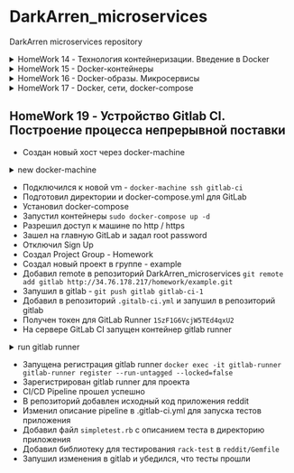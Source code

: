 # DarkArren_microservices

DarkArren microservices repository

<details>
  <summary>HomeWork 14 - Технология контейнеризации. Введение в Docker</summary>

## HomeWork 14 - Технология контейнеризации. Введение в Docker

- Добавлен шаблон PR `.github/PULL_REQUEST_TEMPLATE.md`
- Добавлена интеграция Slack с GitHub `/github subscribe Otus-DevOps-2019-02/DarkArren_microservices commits:all`
- Настроена интеграция с TravisCI
- Установлен docker
- Запущен контейнер hello-world

<details>
  <summary>docker run hello-world</summary>

```bash
Unable to find image 'hello-world:latest' locally
latest: Pulling from library/hello-world
1b930d010525: Pull complete
Digest: sha256:41a65640635299bab090f783209c1e3a3f11934cf7756b09cb2f1e02147c6ed8
Status: Downloaded newer image for hello-world:latest

Hello from Docker!
This message shows that your installation appears to be working correctly.

To generate this message, Docker took the following steps:
 1. The Docker client contacted the Docker daemon.
 2. The Docker daemon pulled the "hello-world" image from the Docker Hub.
    (amd64)
 3. The Docker daemon created a new container from that image which runs the
    executable that produces the output you are currently reading.
 4. The Docker daemon streamed that output to the Docker client, which sent it
    to your terminal.

To try something more ambitious, you can run an Ubuntu container with:
 $ docker run -it ubuntu bash

Share images, automate workflows, and more with a free Docker ID:
 https://hub.docker.com/

For more examples and ideas, visit:
 https://docs.docker.com/get-started/
```

</details>

- Получен список запущенных контейнеров `docker ps`
- Получен список всех контейнеров `docker ps -a`
- Получен список всех сохраненный образов `docker images`
- Запущен контейнер ubuntu:16.04 `docker run -it ubuntu:16.04 /bin/bash`
- В запущенном контейнере создан файл **/tmp/file**
- Контейнер запущен повторно, проверено что файла нет
- Получен список всех запущенных контейнеров с форматирование списка:

```bash
docker ps -a --format "table {{.ID}}\t{{.Image}}\t{{.CreatedAt}}\t{{.Names}}"

CONTAINER ID        IMAGE               CREATED AT                      NAMES
02bac0c6d6f7        ubuntu:16.04        2019-07-04 3:44:11 +0300 MSK   xenodochial_aryabhata
1305ff58ec3f        ubuntu:16.04        2019-07-04 3:43:53 +0300 MSK   hopeful_hertz
05fbd50e8973        hello-world         2019-07-04 3:33:18 +0300 MSK   nifty_blackwell
```

- Контейнер 1305ff58ec3f перезапущен через docker start 1305ff58ec3f
- Треминал подсоединен к контейнеру через docker attach 1305ff58ec3f
- Проверено наличие файла **/tmp/file**
- Терминал отсоединен по комбинации "Ctrl + p Ctrl + q"
- Внутри контейнера запущен процесс bash посредством `docker exec -it x bash`
- Создан образ из запущенного контейнера

```bash
docker commit 1305ff58ec3f darkarren/ubuntu-tmp-file
sha256:454a2224550b87e5bf6c1b3158154e2837dd485f86252148cc82862f7ba5d520

docker images
REPOSITORY                  TAG                 IMAGE ID            CREATED             SIZE
darkarren/ubuntu-tmp-file   latest              454a2224550b        2 minutes ago       117MB
ubuntu                      16.04               7e87e2b3bf7a        3 weeks ago         117MB
hello-world                 latest              fce289e99eb9        7 weeks ago         1.84kB
```

### HW14: Задание со *

- Получена метадата контейнера и образа посредством `docker inspect`
- На основе изучения метадаты сделаны выводы о различиях между контейнером и образом, выводы описаны в **./docker-monolith/docker-1.log**

- Контейнер docker остановлен посредством команды `docker kill $(docker ps -q)`
- Получена информация об использованном дисковом пространстве посредством `docker system df`
- Удалены все незапущенные контейнеры `docker rm $(docker ps -a -q)`
- Удалены все образы, от которых не зависят запущенные контейнеры `docker rmi $(docker images -q)`

</details>

<details>
  <summary>HomeWork 15 - Docker-контейнеры</summary>

## HomeWork 15 - Docker-контейнеры

- Создан проект docker в GCE
- Настроил gcloud на работу с новым проектом `gcloud init`
- Авторизовался через `gcloud auth application-default login`
- Имя проекта в Gogle Cloud добавленно в env: `export GOOGLE_PROJECT=docker`
- Для проекта docker включен Google Engine API через консоль <https://console.developers.google.com/apis/api/compute.googleapis.com/landing?project=docker-245714>
- Создан docker-machine в GCE `docker-machine create --driver google --google-machine-image https://www.googleapis.com/compute/v1/projects/ubuntu-os-cloud/global/images/family/ubuntu-1604-lts --google-machine-type n1-standard-1 --google-disk-size 20 --google-zone europe-west1-b docker-host`
- Установлено подключение к docker-host `eval $(docker-machine env docker-host)`
- В ./docker-monolith добавлены файлы: mongod.conf, start.sh, db_config, Dockerfile
- Подготовлен Dockerfile содержащий в себе установку зависимостей, конфигурирование MongoDB, установку самого приложения reddit
- Собран docker-образ: `docker build -t reddit:latest .`
- Запущен контейнер из подготовленного образа `docker run --name reddit -d --network=host reddit:latest`
- Создано правило для входящего трафика на порт 9292 `gcloud compute firewall-rules create reddit-app --allow tcp:9292 --target-tags=docker-machine --description="Allow PUMA connections" --direction=INGRESS`
- Приложение доступно по адресу <http://docker-host:9292>

### Docker Hub

- Создана учетная запись на Docker Hub
- Авторизована учетная запись через консоль `docker login`
- Образ помечен тэгом darkarren/otus-reddit:1.0 `docker tag reddit:latest darkarren/otus-reddit:1.0`
- Образ запушен в Docker Hub `docker push darkarren/otus-reddit:1.0`
- Проверена возможность запуска из образа, который был запушен на Docker Hub, на локальной машине `docker run --name reddit -d -p 9292:9292 darkarren/otus-reddit:1.0`
- Приложение доступно по <http://127.0.0.1:9292>
- Посмотрел логи контейнера посредством `docker logs reddit -f`, убедился что в процессе взаимодействия с приложением логи отображаются
- Зашел в контейнер и вызвал его остановку изнутри `docker exec -it reddit bash; ps aux; killall5 1`
- Запустил контейнер `docker start reddit`
- Остановил и удалил контейнер `docker stop reddit && docker rm reddit`
- Запустил контейнер без запуска приложения `docker run --name reddit --rm -it darkarren/otus-reddit:1.0 bash; ps aux; exit`
-  Получил информацию об образе `docker inspect darkarren/otus-reddit:1.0`
- Получил информацию связанную только с запуском `docker inspect darkarren/otus-reddit:1.0 -f '{{.ContainerConfig.Cmd}}'`
- Запустил контейнер и внес в него изменения

<details>
  <summary>docker run --name reddit -d -p 9292:9292 darkarren/otus-reddit:1.0</summary>

```bash
docker run --name reddit -d -p 9292:9292 darkarren/otus-reddit:1.0

ecc39f8b4a48cb49de30f174098d23be524fd50690cd1271f77f84e056934e9c

[docker exec -it reddit bash](docker exec -it reddit bash

root@ecc39f8b4a48:/# mkdir /test1234
root@ecc39f8b4a48:/# touch /test1234/testfile
root@ecc39f8b4a48:/# rmdir /opt
root@ecc39f8b4a48:/# exit
exit)
```

</details>

- Получил изменения в контейнере

<details>
  <summary>docker diff reddit</summary>

```bash
docker diff reddit
A /test1234
A /test1234/testfile
C /var
C /var/lib
C /var/lib/mongodb
A /var/lib/mongodb/local.0
A /var/lib/mongodb/local.ns
A /var/lib/mongodb/mongod.lock
A /var/lib/mongodb/_tmp
A /var/lib/mongodb/journal
A /var/lib/mongodb/journal/j._0
C /var/log
A /var/log/mongod.log
C /root
A /root/.bash_history
C /tmp
A /tmp/mongodb-27017.sock
D /opt
```

</details>

- Остановил, удалил и заново запустил контейнер, убедился, что изменений не сохранилось

<details>
  <summary>docker stop reddit && docker rm reddit && docker run --name reddit --rm -it darkarren/otus-reddit:1.0 bash </summary>

```bash
docker stop reddit && docker rm reddit
reddit
reddit

docker run --name reddit --rm -it darkarren/otus-reddit:1.0 bash
root@b7aaf9b04429:/# ls /
bin   dev  home  lib64  mnt  proc    root  sbin  start.sh  tmp  var
boot  etc  lib   media  opt  reddit  run   srv   sys       usr
root@b7aaf9b04429:/#
```

</details>

### HW 15: Задание со *

- Подготовлен сценарий terraform, позволяющий развернуть в облаке n машин на чистой ubuntu 16.04, количество машины определяется переменной vm_count="3" в terraform.tfvars
- Подготовлены плейбуки ansible: install.yml  - установка docker и необходимых зависимостей, deploy.yml - запуск прилоежния (reddit.yml - запуск плейбуков друг за другом)
- Подготовлен плейбук для провижининга образа packer - packer.yml

</details>

<details>
  <summary>HomeWork 16 - Docker-образы. Микросервисы</summary>

## HomeWork 16 - Docker-образы. Микросервисы

- Установлен линтер hadolint
- Загружен архив с исходным кодом микросервисов
- Созданы Dockerfile: ./post-py/Dockerfile, ./ui/Dockerfile, ./comment/Dockerfile с учетом рекомендаций hadolint
- Собраны образы микросевисов

<details>
  <summary>build docker images</summary>

```bash
docker build -t darkarren/post:1.0 src/post-py \
&& docker build -t darkarren/comment:1.0 src/comment \
&& docker build -t darkarren/ui:1.0 src/ui
```

</details>

- Создана сеть для контейнеров `docker network create reddit`
- Запущены контейнеры с подключением к созданной сети

<details>
  <summary>run reddit containers</summary>

```bash
docker run -d --network=reddit --network-alias=post_db --network-alias=comment_db mongo:latest
docker run -d --network=reddit --network-alias=post darkarren/post:1.0
docker run -d --network=reddit --network-alias=comment darkarren/comment:1.0
docker run -d --network=reddit -p 9292:9292 darkarren/ui:1.0
```

</details>

- Проверил доступность и работоспособность приложения по адресу <http://docker-host:9292>

### HW16: Заданиче со * 1

- Остановил все запущенные контейнеры docker kill $(docker ps -q)
- Запустил контейнеры с измененными network-alias и дополнительно переданными значениями переменных

<details>
  <summary>run reddit containers with env</summary>

```bash
docker run -d --network=reddit --network-alias=post_db_1 --network-alias=comment_db_1 mongo:latest \
&& docker run -d --network=reddit --network-alias=post_1 --env POST_DATABASE_HOST=post_db_1 darkarren/post:1.0 \
&& docker run -d --network=reddit --network-alias=comment_1 --env COMMENT_DATABASE_HOST=comment_db_1 darkarren/comment:1.0 \
&& docker run -d --network=reddit --env POST_SERVICE_HOST=post_1 --env COMMENT_SERVICE_HOST=comment_1 -p 9292:9292 darkarren/ui:1.0
```

</details>

- Проверил доступность и работоспособность приложения по адресу <http://docker-host:9292>

### Образы приложений

- Изменил Dockerfile для ui с учетом рекомендаций hadolint
- Пересобрал образ, убедился, что он стал значительно меньше предыдущего

### HW16: Задание со * 2

- Подготовил новый образ для ui. За счет использования alpine в качестве основного образа, а так же чистки лишних библиотек, которые не нужны после сборки образа, и очистки кэша - удалось уменьшить образ до 38.2MB без потери работоспособности

<details>
  <summary>./ui/Dockerfile</summary>

```dockerfile
FROM alpine:3.9


ENV APP_HOME /app
RUN mkdir $APP_HOME

WORKDIR $APP_HOME
COPY Gemfile* $APP_HOME/
COPY . $APP_HOME
RUN apk --no-cache add ruby-bundler=1.17.1-r0 ruby-dev=2.5.5-r0 make=4.2.1-r2 gcc=8.3.0-r0 musl-dev=1.1.20-r4 ruby-json=2.5.5-r0 \
  && bundle install --clean --no-cache --force \
  && rm -rf /root/.bundle \
  && apk --no-cache del ruby-dev make gcc musl-dev

ENV POST_SERVICE_HOST post
ENV POST_SERVICE_PORT 5000
ENV COMMENT_SERVICE_HOST comment
ENV COMMENT_SERVICE_PORT 9292

CMD ["puma"]


```

</details>

- Подготовил новый образ для post. Удалось уменьшить образ до 106MB

<details>
  <summary>./post-py/Dockerfile</summary>

```Dockerfile
FROM python:3.6.0-alpine

WORKDIR /app
COPY . /app

RUN apk --no-cache add gcc=5.3.0-r0 musl-dev=1.1.14-r16 \
    && pip --no-cache-dir install -r /app/requirements.txt \
    && apk --no-cache del gcc musl-dev

ENV POST_DATABASE_HOST post_db
ENV POST_DATABASE posts

CMD ["python3", "post_app.py"]

```

</details>

- Подготовил новый образ для comment. Удалось уменьшить до 35.8MB

<details>
  <summary>./comment/Dockerfile</summary>

```Dockerfile
FROM alpine:3.9

ENV APP_HOME /app

RUN mkdir $APP_HOME
WORKDIR $APP_HOME
COPY Gemfile* $APP_HOME/

RUN apk --no-cache add ruby-bundler=1.17.1-r0 ruby-dev=2.5.5-r0 \
    make=4.2.1-r2 gcc=8.3.0-r0 musl-dev=1.1.20-r4 ruby-json=2.5.5-r0 ruby-bigdecimal=2.5.5-r0 \
    && bundle install --clean --no-cache --force \
    && rm -rf /root/.bundle \
    && apk --no-cache del ruby-dev make gcc musl-dev
COPY . $APP_HOME

ENV COMMENT_DATABASE_HOST comment_db
ENV COMMENT_DATABASE comments

CMD ["puma"]

```

</details>

- Получившиеся образы в таблице

<details>
  <summary>docker images</summary>

```bash
arren | sort
darkarren/comment       1.0                 d149d523f32c        About an hour ago    768MB
darkarren/comment       1.1                 3b421cc61e86        About a minute ago   35.8MB
darkarren/post          1.0                 22e54cf2e227        42 minutes ago       198MB
darkarren/post          1.1                 658d72e9d4cd        11 minutes ago       106MB
darkarren/ui            1.0                 cb3b6b4a33fd        About an hour ago    770MB
darkarren/ui            1.1                 1be28b54d475        30 seconds ago       38.2MB
```

</details>

- Создан docker volume `docker volume create reddit_db`
- Контейнеры перезапущены, к mongodb подключен docker volume

<details>
  <summary>docker run with volume</summary>

```bash
docker run -d --network=reddit --network-alias=post_db --network-alias=comment_db -v reddit_db:/data/db mongo:latest \
&& docker run -d --network=reddit --network-alias=post darkarren/post:1.1 \
&& docker run -d --network=reddit --network-alias=comment darkarren/comment:1.1 \
&& docker run -d --network=reddit -p 9292:9292 darkarren/ui:1.1
```

</details>

- Добавлен новый пост, контенеры перезапущены, пост на месте.

</details>

<details>
  <summary>HomeWork 17 - Docker, сети, docker-compose</summary>

## HomeWork 17 - Docker, сети, docker-compose

### None network driver

- Запущен контейнер joffotron/docker-net-tools с сететвым драйвером none `docker run -ti --rm --network none joffotron/docker-net-tools -c ifconfig`, в таком контейнере доступен тоько loopback, доступа к внешней сети нет

### Host network driver

- Запущен контейнер joffotron/docker-net-tools с сетевым драйвером host `docker run -ti --rm --network host joffotron/docker-net-tools -c ifconfig`
- Вывод предудущего запуска контейнера аналогичен выводу при выполнении `docker-machine ssh docker-host ifconfig`
- Запущено четыре контейнера с nginx `docker run --network host -d nginx`
- Выполнение `docker ps` показывает что запущен только один контейнер, так как остальные упали по причине того, что все они используют сеть хоста, и при этом первый из запущенных уже занял порт 80
- Все запущенные контейнеры остановлены `docker kill $(docker ps -q)`
- На docker-host создан симлинк `sudo ln -s /var/run/docker/netns /var/run/netns`
- После запуска `docker run -d --network host joffotron/docker-net-tools` вывод `sudo ip netns` не изменился
- После запуска `docker run -d --network none joffotron/docker-net-tools` в выводе появился еще один namespace `ce75f7d63d5d`

### Bridge network driver

- Создана bridge-сеть reddit `docker network create reddit --driver bridge`
- Запущены контейнеры reddit с использованием bridge-сети

<details>
  <summary>docker run --network reddit</summary>

```bash
docker run -d --network=reddit mongo:latest \
&& docker run -d --network=reddit darkarren/post:1.0 \
&& docker run -d --network=reddit darkarren/comment:1.0 \
&& docker run -d --network=reddit -p 9292:9292 darkarren/ui:1.0
```

</details>

- Обнаружена проблема с некорректной работой сервисов
- Контейнеры остановлены `docker kill $(docker ps -q)`
- Контейнеры перезапущены с использованием --network-alias

<details>
  <summary>docker run network reddit --network-alias</summary>

```bash
docker run -d --network=reddit --network-alias=post_db --network-alias=comment_db mongo:latest \
&& docker run -d --network=reddit --network-alias=post darkarren/post:1.0 \
&& docker run -d --network=reddit --network-alias=comment darkarren/comment:1.0 \
&& docker run -d --network=reddit -p 9292:9292 darkarren/ui:1.0
```

</details>

- Результат - приложение работает корректно, контейнеры остановлены `docker kill $(docker ps -q)`
- Созданы новые сети docker-networks

<details>
  <summary>docker network create</summary>

```bash
docker network create back_net --subnet=10.0.2.0/24

docker network create front_net --subnet=10.0.1.0/24
```

</details>

- Контейнеры запущены с использованием новых сетей

<details>
  <summary>docker run</summary>

```bash
docker run -d --network=front_net -p 9292:9292 --name ui darkarren/ui:1.0 \
&& docker run -d --network=back_net --name comment darkarren/comment:1.0 \
&& docker run -d --network=back_net --name post darkarren/post:1.0 \
&& docker run -d --network=back_net --name mongo_db --network-alias=post_db --network-alias=comment_db mongo:latest
```

</details>

- Обнаружена проблема на главной странице приложения `Can't show blog posts, some problems with the post service. Refresh?`
- Контейнеры подключены к дополнительным сетям `docker network connect front_net post` и `docker network connect front_net comment`, приложение работает корректно

### Сетевой стек

- Подключился по ssh к docker-host `docker-machine ssh docker-host`
- Установил пакет bridge-utils `sudo apt-get update && sudo apt-get install bridge-utils`
- Выполнил `sudo docker network ls`

<details>
  <summary>sudo docker network ls</summary>

```bash
sudo docker network ls
NETWORK ID          NAME                DRIVER              SCOPE
9820cacd8fab        back_net            bridge              local
bb82f5fb0c7d        bridge              bridge              local
b03a6069d26e        front_net           bridge              local
0c925de52059        host                host                local
04d056f48418        none                null                local
```

</details>

- Вывел информацию о bridge-сетях `ifconfig | grep br`

<details>
  <summary>ifconfig | grep br && brctl show</summary>

```bash
ifconfig | grep br
br-9820cacd8fab Link encap:Ethernet  HWaddr 02:42:50:cc:73:ca
br-b03a6069d26e Link encap:Ethernet  HWaddr 02:42:c4:f3:68:74

brctl show br-9820cacd8fab
bridge name       bridge id           STP enabled   interfaces
br-9820cacd8fab   8000.024250cc73ca   no            veth33e7906
                                                    veth7716168
                                                    vetheca5e8d

brctl show br-b03a6069d26e
bridge name       bridge id           STP enabled   interfaces
br-b03a6069d26e   8000.0242c4f36874   no            veth12b3738
                                                    vethb898164
                                                    vethdea83a8
```

</details>

- Отобразил iptables `sudo iptables -nL -t nat`

<details>
  <summary>sudo iptables -nL -t nat</summary>

```bash
Chain PREROUTING (policy ACCEPT)
target     prot opt source               destination
DOCKER     all  --  0.0.0.0/0            0.0.0.0/0            ADDRTYPE match dst-type LOCAL

Chain INPUT (policy ACCEPT)
target     prot opt source               destination

Chain OUTPUT (policy ACCEPT)
target     prot opt source               destination
DOCKER     all  --  0.0.0.0/0           !127.0.0.0/8          ADDRTYPE match dst-type LOCAL

Chain POSTROUTING (policy ACCEPT)
target     prot opt source               destination
MASQUERADE  all  --  10.0.1.0/24          0.0.0.0/0
MASQUERADE  all  --  10.0.2.0/24          0.0.0.0/0
MASQUERADE  all  --  172.17.0.0/16        0.0.0.0/0
MASQUERADE  tcp  --  10.0.1.2             10.0.1.2             tcp dpt:9292

Chain DOCKER (2 references)
target     prot opt source               destination
RETURN     all  --  0.0.0.0/0            0.0.0.0/0
RETURN     all  --  0.0.0.0/0            0.0.0.0/0
RETURN     all  --  0.0.0.0/0            0.0.0.0/0
DNAT       tcp  --  0.0.0.0/0            0.0.0.0/0            tcp dpt:9292 to:10.0.1.2:9292
```

</details>

- Нашел процесс, который слушает порт 9292:

<details>
  <summary>ps ax | grep docker-proxy</summary>

```bash
ps ax | grep docker-proxy
 7319 ?        Sl     0:00 /usr/bin/docker-proxy -proto tcp -host-ip 0.0.0.0 -host-port 9292 -container-ip 10.0.1.2 -container-port 9292
16344 pts/0    S+     0:00 grep --color=auto docker-proxy
```

</details>

### Docker-compose

- Создал файл `./src/docker-compose.yml`
- Остановил контейнеры `docker kill $(docker ps -q)`
- Добавил в env переменную USERNAME `export USERNAME=darkarren`
- Запустил контейнеры через docker-compose `docker-compose up -d`
- Убедился в том, что приложение доступно по <http://docker-host:9292>

### HW 17: Самостоятельное задание

- Добавлено использование множественных сетей (двух) front_net и back_net вместо использования одной сети reddit, добавил в файл параметры сетей (network range) и алиасы для сервисов
- Порт публикации сервиса ui параметризован и будет задаваться переменной `PUBLIC_PORT`
- Параметризованы версии сервисов, будут использованы переменные `UI_VERSION`, `POST_VERSION` и `COMMENT_VERSION`
- Добавил файл `./src/.env`, указал в нем параметры для запуска контейнеров docker-compose
- Убедился что контейнеры поднимаются и работают корректно
- Выяснил как задается базовое имя проекта при старте контейнеров, очевидно, что по умолчанию берется название папки, в которой находится docker-compose.yml, например в моем случае контенеры (и сети и иже с ними) называются с префиксом `src_`, например: `src_ui_1`. Изменить базовое имя проекта можно следующими способами:
  - указав параметр `COMPOSE_PROJECT_NAME=foo` в переменных окружения
  - указав этот параметр в `.env`, который используется в docker-compose.yml
  - либо указав непосредственно при запуске docker-compose, например: `docker-compose -p foo up -d`

### HW 17: Задание со *

- Скопировал локальную директорию `./src` на хост docker-machine: `docker-machine scp -r -d ./src docker-host:/home/docker-user`
- Создал файл `docker-compose.override.yml`
- Добавил запуск в puma в debug режиме и с двумя воркерами посредством инструкции entrypoint для ui и comment микросервисов

<details>
  <summary>entrypoint</summary>

```bash
   entrypoint:
    - puma
    - --debug
    - -w 2
```

</details>

- Добавил подключение к контейнерам папок с докер-хоста

<details>
  <summary>volumes</summary>

```bash
   volumes:
    - /home/docker-user/src/ui:/app
```

</details>

- Запустил контейнеры `docker-compose up -d`, написал пост, перезапустил контейнеры и убедился, что пост сохранился

</details>

## HomeWork 19 - Устройство Gitlab CI. Построение процесса непрерывной поставки

- Создан новый хост через docker-machine

<details>
  <summary>new docker-machine</summary>

```bash
docker-machine create --driver google --google-machine-image https://www.googleapis.com/compute/v1/projects/ubuntu-os-cloud/global/images/family/ubuntu-1604-lts --google-machine-type n1-standard-1 --google-disk-size 100 --google-zone europe-west1-b gitlab-ci
```

</details>

- Подключился к новой vm - `docker-machine ssh gitlab-ci`
- Подготовил директории и docker-compose.yml для GitLab
- Установил docker-compose
- Запустил контейнеры `sudo docker-compose up -d`
- Разрешил доступ к машине по http / https
- Зашел на главную GitLab и задал root password
- Отключил Sign Up
- Создал Project Group - Homework
- Создал новый проект в группе - example
- Добавил remote в репозиторий DarkArren_microservices `git remote add gitlab http://34.76.178.217/homework/example.git`
- Запушил в gitlab - `git push gitlab gitlab-ci-1`
- Добавил в репозиторий `.gitalb-ci.yml` и запушил в репозиторий gitlab
- Получен токен для GitLab Runner `1SzF1G6VcjW5TEd4qxU2`
- На сервере GitLab CI запущен контейнер gitlab runner

<details>
  <summary>run gitlab runner</summary>

```bash
docker run -d --name gitlab-runner --restart always \
-v /srv/gitlab-runner/config:/etc/gitlab-runner \
-v /var/run/docker.sock:/var/run/docker.sock \
gitlab/gitlab-runner:latest
```

</details>

- Запущена регистрация gitlab runner `docker exec -it gitlab-runner gitlab-runner register --run-untagged --locked=false`
- Зарегистрирован gitlab runner для проекта
- CI/CD Pipeline прошел успешно
- В репозиторий добавлен исходный код приложения reddit
- Изменил описание pipeline в .gitlab-ci.yml для запуска тестов приложения
- Добавил файл `simpletest.rb` с описанием теста в директорию приложения
- Добавил библиотеку для тестирования `rack-test` в `reddit/Gemfile`
- Запушил изменения в gitlab и убедился, что тесты прошли
